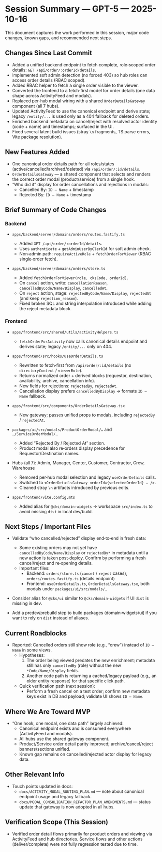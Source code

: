 # Session Summary — GPT-5 — 2025-10-16

This document captures the work performed in this session, major code changes, known gaps, and recommended next steps.

## Changes Since Last Commit

- Added a unified backend endpoint to fetch complete, role‑scoped order details: `GET /api/order/:orderId/details`.
- Implemented soft admin detection (no forced 403) so hub roles can access order details (RBAC scoped).
- Added RBAC helper to fetch a single order visible to the viewer.
- Converted the frontend to a fetch‑first model for order details (one data shape across ActivityFeed and modals).
- Replaced per‑hub modal wiring with a shared `OrderDetailsGateway` component (all 7 hubs).
- Updated ActivityFeed to use the canonical endpoint and derive state; legacy `/entity/...` is used only as a 404 fallback for deleted orders.
- Enriched backend metadata on cancel/reject with resolved actor identity (code + name) and timestamps; surfaced in the UI.
- Fixed several latent build issues (stray `\n` fragments, TS parse errors, Vite package resolution).

## New Features Added

- One canonical order details path for all roles/states (active/cancelled/archived/deleted) via `/api/order/:id/details`.
- `OrderDetailsGateway` — a shared component that selects and renders the correct order modal (product/service) from a single hook.
- “Who did it” display for order cancellations and rejections in modals:
  - Cancelled By: `ID – Name` + timestamp
  - Rejected By: `ID – Name` + timestamp

## Brief Summary of Code Changes

### Backend
- `apps/backend/server/domains/orders/routes.fastify.ts`
  - Added `GET /api/order/:orderId/details`.
  - Uses `authenticate` + `getAdminUserByClerkId` for soft admin check.
  - Non‑admin path: `requireActiveRole` + `fetchOrderForViewer` (RBAC single‑order fetch).

- `apps/backend/server/domains/orders/store.ts`
  - Added `fetchOrderForViewer(role, cksCode, orderId)`.
  - On `cancel` action, write: `cancellationReason`, `cancelledByCode/Name/Display`, `cancelledAt`.
  - On `reject` action, stage: `rejectedByCode/Name/Display`, `rejectedAt` (and keep `rejection_reason`).
  - Fixed broken SQL and string interpolation introduced while adding the reject metadata block.

### Frontend
- `apps/frontend/src/shared/utils/activityHelpers.ts`
  - `fetchOrderForActivity` now calls canonical details endpoint and derives state; legacy `/entity/...` only on 404.

- `apps/frontend/src/hooks/useOrderDetails.ts`
  - Rewritten to fetch‑first from `/api/order/:id/details` (no `directoryContext` / `viewerRole`).
  - Returns normalized order + derived blocks (requestor, destination, availability, archive, cancellation info).
  - New fields for rejections: `rejectedBy`, `rejectedAt`.
  - Cancellation display prefers `cancelledByDisplay` → formats `ID – Name` fallback.

- `apps/frontend/src/components/OrderDetailsGateway.tsx`
  - New gateway; passes unified props to modals, including `rejectedBy` / `rejectedAt`.

- `packages/ui/src/modals/ProductOrderModal/…` and `…/ServiceOrderModal/…`
  - Added “Rejected By / Rejected At” section.
  - Product modal also re‑orders display precedence for Requestor/Destination names.

- Hubs (all 7): Admin, Manager, Center, Customer, Contractor, Crew, Warehouse
  - Removed per‑hub modal selection and legacy `useOrderDetails` calls.
  - Switched to `<OrderDetailsGateway orderId={selectedOrderId} … />`.
  - Cleaned stray `\n` artifacts introduced by previous edits.

- `apps/frontend/vite.config.mts`
  - Added alias for `@cks/domain-widgets` → workspace `src/index.ts` to avoid missing `dist` in local dev/build.

## Next Steps / Important Files

- Validate “who cancelled/rejected” display end‑to‑end in fresh data:
  - Some existing orders may not yet have `cancelledByCode/Name/Display` or `rejectedBy*` in metadata until a new action is taken post‑deploy. Confirm by performing a fresh cancel/reject and re‑opening details.
  - Important files: 
    - Backend: `orders/store.ts` (`cancel` / `reject` cases), `orders/routes.fastify.ts` (details endpoint)
    - Frontend: `useOrderDetails.ts`, `OrderDetailsGateway.tsx`, both modals under `packages/ui/src/modals/…`

- Consider alias for `@cks/ui` similar to `@cks/domain-widgets` if UI `dist` is missing in dev.
- Add a predev/prebuild step to build packages (domain‑widgets/ui) if you want to rely on `dist` instead of aliases.

## Current Roadblocks

- Reported: Cancelled orders still show role (e.g., “crew”) instead of `ID – Name` in some views.
  - Hypotheses:
    1) The order being viewed predates the new enrichment; metadata still has only `cancelledBy` (role) without the new `*Code/Name/Display` fields.
    2) Another code path is returning a cached/legacy payload (e.g., an older entity response) for that specific click path.
  - Quick verification path (next session):
    - Perform a fresh cancel on a test order; confirm new metadata keys exist in DB and payload; validate UI shows `ID – Name`.

## Where We Are Toward MVP

- “One hook, one modal, one data path” largely achieved:
  - Canonical endpoint exists and is consumed everywhere (ActivityFeed and modals).
  - All hubs use the shared gateway component.
  - Product/Service order detail parity improved; archive/cancel/reject banners/sections unified.
  - Known gap remains on cancelled/rejected actor display for legacy data.

## Other Relevant Info

- Touch points updated in docs:
  - `docs/ACTIVITY_MODAL_ROUTING_PLAN.md` — note about canonical endpoint usage and legacy fallback.
  - `docs/MODAL_CONSOLIDATION_REFACTOR_PLAN_AMENDMENTS.md` — status update that gateway is now adopted in all hubs.

## Verification Scope (This Session)

- Verified order detail flows primarily for product orders and viewing via ActivityFeed and hub directories. Service flows and other actions (deliver/complete) were not fully regression tested due to time.

